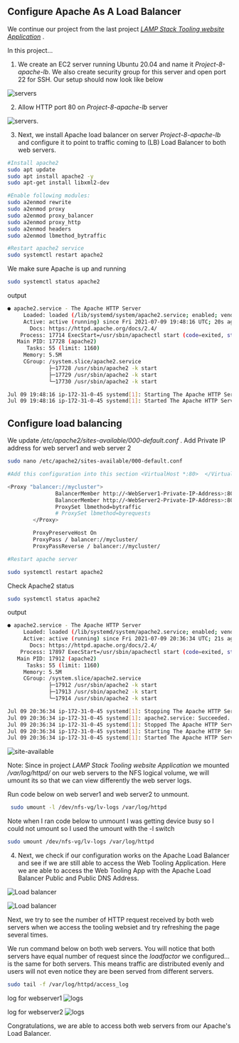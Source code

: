 
## Configure Apache As A Load Balancer

We continue our project from the last project [_LAMP Stack Tooling website Application_](https://github.com/thinkC/devops-projects/blob/master/7.DevOps_Tooling_Website_Solution.md) .

In this project...

1. We create an EC2 server running Ubuntu 20.04 and name it _Project-8-apache-lb_. We also create security group for this server and open port 22 for SSH.
 Our setup should now look like below

![servers](https://github.com/thinkC/devops-projects/blob/master/img-web-tooling/img23-p8.PNG?raw=true)

2. Allow HTTP port 80 on _Project-8-apache-lb_ server

![servers](https://github.com/thinkC/devops-projects/blob/master/img-web-tooling/img24-p8.PNG?raw=true).

3. Next, we install Apache load balancer on server _Project-8-apache-lb_ and configure it to point to traffic coming to (LB) Load Balancer to both web servers.

```bash
#Install apache2
sudo apt update
sudo apt install apache2 -y
sudo apt-get install libxml2-dev

#Enable following modules:
sudo a2enmod rewrite
sudo a2enmod proxy
sudo a2enmod proxy_balancer
sudo a2enmod proxy_http
sudo a2enmod headers
sudo a2enmod lbmethod_bytraffic

#Restart apache2 service
sudo systemctl restart apache2
```

We make sure Apache is up and running

```bash
sudo systemctl status apache2
```

output

```bash
● apache2.service - The Apache HTTP Server
     Loaded: loaded (/lib/systemd/system/apache2.service; enabled; vendor preset: enabled)
     Active: active (running) since Fri 2021-07-09 19:48:16 UTC; 20s ago
       Docs: https://httpd.apache.org/docs/2.4/
    Process: 17714 ExecStart=/usr/sbin/apachectl start (code=exited, status=0/SUCCESS)
   Main PID: 17728 (apache2)
      Tasks: 55 (limit: 1160)
     Memory: 5.5M
     CGroup: /system.slice/apache2.service
             ├─17728 /usr/sbin/apache2 -k start
             ├─17729 /usr/sbin/apache2 -k start
             └─17730 /usr/sbin/apache2 -k start

Jul 09 19:48:16 ip-172-31-0-45 systemd[1]: Starting The Apache HTTP Server...
Jul 09 19:48:16 ip-172-31-0-45 systemd[1]: Started The Apache HTTP Server.
```

## Configure load balancing

We update _/etc/apache2/sites-available/000-default.conf_ . Add Private IP address for web server1 and web server 2

```bash
sudo nano /etc/apache2/sites-available/000-default.conf

#Add this configuration into this section <VirtualHost *:80>  </VirtualHost>

<Proxy "balancer://mycluster">
               BalancerMember http://<WebServer1-Private-IP-Address>:80 loadfactor=5 timeout=1
               BalancerMember http://<WebServer2-Private-IP-Address>:80 loadfactor=5 timeout=1
               ProxySet lbmethod=bytraffic
               # ProxySet lbmethod=byrequests
        </Proxy>

        ProxyPreserveHost On
        ProxyPass / balancer://mycluster/
        ProxyPassReverse / balancer://mycluster/

#Restart apache server

sudo systemctl restart apache2
```

Check Apache2 status

```bash
sudo systemctl status apache2
```

output

```bash
● apache2.service - The Apache HTTP Server
     Loaded: loaded (/lib/systemd/system/apache2.service; enabled; vendor preset: enabled)
     Active: active (running) since Fri 2021-07-09 20:36:34 UTC; 21s ago
       Docs: https://httpd.apache.org/docs/2.4/
    Process: 17897 ExecStart=/usr/sbin/apachectl start (code=exited, status=0/SUCCESS)
   Main PID: 17912 (apache2)
      Tasks: 55 (limit: 1160)
     Memory: 5.5M
     CGroup: /system.slice/apache2.service
             ├─17912 /usr/sbin/apache2 -k start
             ├─17913 /usr/sbin/apache2 -k start
             └─17914 /usr/sbin/apache2 -k start

Jul 09 20:36:34 ip-172-31-0-45 systemd[1]: Stopping The Apache HTTP Server...
Jul 09 20:36:34 ip-172-31-0-45 systemd[1]: apache2.service: Succeeded.
Jul 09 20:36:34 ip-172-31-0-45 systemd[1]: Stopped The Apache HTTP Server.
Jul 09 20:36:34 ip-172-31-0-45 systemd[1]: Starting The Apache HTTP Server...
Jul 09 20:36:34 ip-172-31-0-45 systemd[1]: Started The Apache HTTP Server.
```



![site-available](https://github.com/thinkC/devops-projects/blob/master/img-web-tooling/img25-p8.PNG?raw=true)

Note: Since in project _LAMP Stack Tooling website Application_ we mounted _/var/log/httpd/_ on our web servers to the NFS logical volume, we will umount its so that we can view differently the web server logs.

Run code below on web server1 and web server2 to unmount.

```bash
 sudo umount -l /dev/nfs-vg/lv-logs /var/log/httpd
```

Note when I ran code below to unmount I was getting device busy so I could not umount so I used the umount with the -l switch

```bash
sudo umount /dev/nfs-vg/lv-logs /var/log/httpd
```

4. Next, we check if our configuration works on the Apache Load Balancer and see if we are still able to access the Web Tooling Application. Here we are able to access the Web Tooling App with the Apache Load Balancer Public and Public DNS Address.

![Load balancer](https://github.com/thinkC/devops-projects/blob/master/img-web-tooling/img26-p8.PNG?raw=true)

![Load balancer](https://github.com/thinkC/devops-projects/blob/master/img-web-tooling/img27-p8.PNG?raw=true)

Next, we try to see the number of HTTP request received by both web servers when we access the tooling websiet and try refreshing the page several times.

We run command below on both web servers. You will notice that both servers have equal number of request since the _loadfactor_ we configured... is the same for both servers. This means traffic are distributed evenly and users will not even notice they are been served from different servers.

```bash
sudo tail -f /var/log/httpd/access_log
```
log for webserver1
![logs](./img-web-tooling/img28-webserver1-log-p8.png)

log for webserver2
![logs](./img-web-tooling/img29-webserver2-log-p8.png)

Congratulations, we are able to access both web servers from our Apache's Load Balancer.